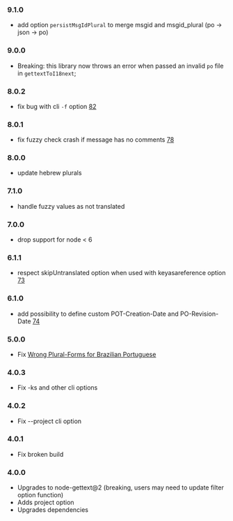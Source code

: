 ### 9.1.0

- add option `persistMsgIdPlural` to merge msgid and msgid_plural (po -> json -> po)

### 9.0.0

- Breaking: this library now throws an error when passed an invalid `po` file in `gettextToI18next`;

### 8.0.2

- fix bug with cli `-f` option [82](https://github.com/i18next/i18next-gettext-converter/pull/82)

### 8.0.1

- fix fuzzy check crash if message has no comments [78](https://github.com/i18next/i18next-gettext-converter/issues/78)

### 8.0.0

- update hebrew plurals

### 7.1.0

- handle fuzzy values as not translated

### 7.0.0

- drop support for node < 6

### 6.1.1

- respect skipUntranslated option when used with keyasareference option [73](https://github.com/i18next/i18next-gettext-converter/pull/73)

### 6.1.0

- add possibility to define custom POT-Creation-Date and PO-Revision-Date [74](https://github.com/i18next/i18next-gettext-converter/pull/74)

### 5.0.0

- Fix [Wrong Plural-Forms for Brazilian Portuguese](https://github.com/i18next/i18next-gettext-converter/issues/67)

### 4.0.3

- Fix -ks and other cli options

### 4.0.2

- Fix --project cli option

### 4.0.1

- Fix broken build

### 4.0.0

- Upgrades to node-gettext@2 (breaking, users may need to update filter option function)
- Adds project option
- Upgrades dependencies
